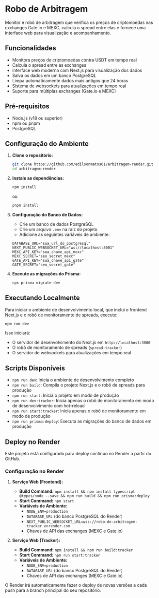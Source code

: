 # Robo de Arbitragem

Monitor e robô de arbitragem que verifica os preços de criptomoedas nas exchanges Gate.io e MEXC, calcula o spread entre elas e fornece uma interface web para visualização e acompanhamento.

## Funcionalidades

- Monitora preços de criptomoedas contra USDT em tempo real
- Calcula o spread entre as exchanges
- Interface web moderna com Next.js para visualização dos dados
- Salva os dados em um banco PostgreSQL
- Limpa automaticamente dados mais antigos que 24 horas
- Sistema de websockets para atualizações em tempo real
- Suporte para múltiplas exchanges (Gate.io e MEXC)

## Pré-requisitos

- Node.js (v18 ou superior)
- npm ou pnpm
- PostgreSQL

## Configuração do Ambiente

1.  **Clone o repositório:**
    ```bash
    git clone https://github.com/edilsonmatos01/arbitragem-render.git
    cd arbitragem-render
    ```

2.  **Instale as dependências:**
    ```bash
    npm install
    ```
    ou
    ```bash
    pnpm install
    ```

3.  **Configuração do Banco de Dados:**
    - Crie um banco de dados PostgreSQL
    - Crie um arquivo `.env` na raiz do projeto
    - Adicione as seguintes variáveis de ambiente:
    
    ```
    DATABASE_URL="sua_url_do_postgresql"
    NEXT_PUBLIC_WEBSOCKET_URL="ws://localhost:3001"
    MEXC_API_KEY="sua_chave_api_mexc"
    MEXC_SECRET="seu_secret_mexc"
    GATE_API_KEY="sua_chave_api_gate"
    GATE_SECRET="seu_secret_gate"
    ```

4.  **Execute as migrações do Prisma:**
    ```bash
    npx prisma migrate dev
    ```

## Executando Localmente

Para iniciar o ambiente de desenvolvimento local, que inclui o frontend Next.js e o robô de monitoramento de spreads, execute:

```bash
npm run dev
```

Isso iniciará:
- O servidor de desenvolvimento do Next.js em `http://localhost:3000`
- O robô de monitoramento de spreads (`spread-tracker`)
- O servidor de websockets para atualizações em tempo real

## Scripts Disponíveis

- `npm run dev`: Inicia o ambiente de desenvolvimento completo
- `npm run build`: Compila o projeto Next.js e o robô de spreads para produção
- `npm run start`: Inicia o projeto em modo de produção
- `npm run dev:tracker`: Inicia apenas o robô de monitoramento em modo de desenvolvimento com hot-reload
- `npm run start:tracker`: Inicia apenas o robô de monitoramento em modo de produção
- `npm run prisma:deploy`: Executa as migrações do banco de dados em produção

## Deploy no Render

Este projeto está configurado para deploy contínuo no Render a partir do GitHub.

### Configuração no Render

1.  **Serviço Web (Frontend):**
    - **Build Command:** `npm install && npm install typescript @types/node --save && npm run build && npm run prisma:deploy`
    - **Start Command:** `npm start`
    - **Variáveis de Ambiente:**
      - `NODE_ENV=production`
      - `DATABASE_URL` (do banco PostgreSQL do Render)
      - `NEXT_PUBLIC_WEBSOCKET_URL=wss://robo-de-arbitragem-tracker.onrender.com`
      - Chaves de API das exchanges (MEXC e Gate.io)

2.  **Serviço Web (Tracker):**
    - **Build Command:** `npm install && npm run build:tracker`
    - **Start Command:** `npm run start:tracker`
    - **Variáveis de Ambiente:**
      - `NODE_ENV=production`
      - `DATABASE_URL` (do banco PostgreSQL do Render)
      - Chaves de API das exchanges (MEXC e Gate.io)

O Render irá automaticamente fazer o deploy de novas versões a cada push para a branch principal do seu repositório.
